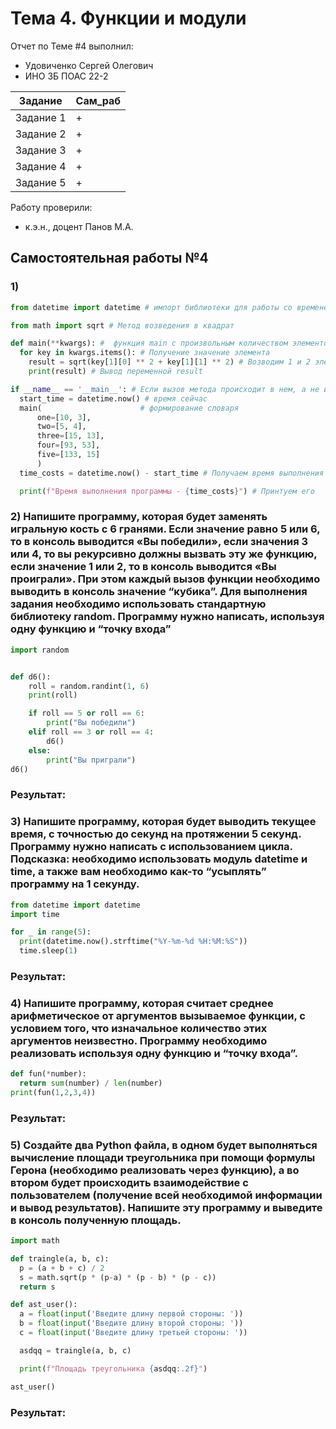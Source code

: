 # Тема 4. Функции и модули
Отчет по Теме #4 выполнил:
- Удовиченко Сергей Олегович
- ИНО ЗБ ПОАС 22-2

| Задание | Сам_раб |
| ------ | ------ |
| Задание 1 | + |
| Задание 2 | + |
| Задание 3 | + |
| Задание 4 | + |
| Задание 5 | + |

Работу проверили:
- к.э.н., доцент Панов М.А.
## Самостоятельная работы №4

### 1)

```python
from datetime import datetime # импорт библиотеки для работы со временем

from math import sqrt # Метод возведения в квадрат

def main(**kwargs): #  функция main с произвольным количеством элементов
  for key in kwargs.items(): # Получение значение элемента
    result = sqrt(key[1][0] ** 2 + key[1][1] ** 2) # Возводим 1 и 2 элемент массива в квадрат и складываем их
    print(result) # Вывод переменной result

if __name__ == '__main__': # Если вызов метода происходит в нем, а не импортируется в другом проекте
  start_time = datetime.now() # время сейчас
  main(                      # формирование словаря
      one=[10, 3],
      two=[5, 4],
      three=[15, 13],
      four=[93, 53],
      five=[133, 15]
      ) 
  time_costs = datetime.now() - start_time # Получаем время выполнения программы

  print(f"Время выполнения программы - {time_costs}") # Принтуем его

```

### 2) Напишите программу, которая будет заменять игральную кость с 6 гранями. Если значение равно 5 или 6, то в консоль выводится «Вы победили», если значения 3 или 4, то вы рекурсивно должны вызвать эту же функцию, если значение 1 или 2, то в консоль выводится «Вы проиграли». При этом каждый вызов функции необходимо выводить в консоль значение “кубика”. Для выполнения задания необходимо использовать стандартную библиотеку random. Программу нужно написать, используя одну функцию и “точку входа”

```python
import random


def d6():
    roll = random.randint(1, 6)
    print(roll)

    if roll == 5 or roll == 6:
        print("Вы победили")
    elif roll == 3 or roll == 4:
        d6()
    else:
        print("Вы приграли")
d6()

```
### Результат:

### 3) Напишите программу, которая будет выводить текущее время, с точностью до секунд на протяжении 5 секунд. Программу нужно написать с использованием цикла. Подсказка: необходимо использовать модуль datetime и time, а также вам необходимо как-то “усыплять” программу на 1 секунду.

```python
from datetime import datetime
import time

for _ in range(5):
  print(datetime.now().strftime("%Y-%m-%d %H:%M:%S"))
  time.sleep(1)
```
### Результат:

### 4) Напишите программу, которая считает среднее арифметическое от аргументов вызываемое функции, с условием того, что изначальное количество этих аргументов неизвестно. Программу необходимо реализовать используя одну функцию и “точку входа”.

```python
def fun(*number):
  return sum(number) / len(number)
print(fun(1,2,3,4))
```
### Результат:

### 5) Создайте два Python файла, в одном будет выполняться вычисление площади треугольника при помощи формулы Герона (необходимо реализовать через функцию), а во втором будет происходить взаимодействие с пользователем (получение всей необходимой информации и вывод результатов). Напишите эту программу и выведите в консоль полученную площадь.

```python
import math

def traingle(a, b, c):
  p = (a + b + c) / 2
  s = math.sqrt(p * (p-a) * (p - b) * (p - c))
  return s

def ast_user():
  a = float(input('Введите длину первой стороны: '))
  b = float(input('Введите длину второй стороны: '))
  c = float(input('Введите длину третьей стороны: '))

  asdqq = traingle(a, b, c)

  print(f"Площадь треугольника {asdqq:.2f}")

ast_user()
```
### Результат:
